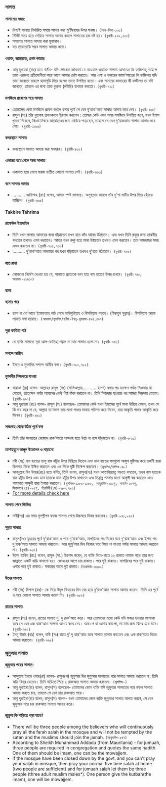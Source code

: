 ### **সালাত**
#### **সালাতের সময়:**
* নিশ্চই সালাত নির্ধারিত সময়ে আদায় করা মু'মিনদের উপর ফরজ। `(আন-নিসা-১০৩)`
* নির্দিষ্ট সময় হতে দেরিতে সালাত আদায় করলে সালাতের হক নষ্ট হয়। `(বুখারী-৫২৯,৫৩০)`
* সময়মত সালাত আদায় করা মুস্তাহাব।
* যত তাড়াতাড়ি সম্ভব সালাত আদায় করো।
#### **ওয়াক্ত, জামায়াত, প্রথম কাতার**
* আবু হুরায়রা (রাঃ) হতে বর্নিত- যদি লোকেরা জানতো যে আওয়াল ওয়াক্তে সালাত আদায়ের কি ফজিলত, তাহলে তারা এরজন্য প্রতিযোগীতা করে আগে আসার চেষ্টা করতো। আর এশা ও ফজরের জামা'আতের কি ফজিলত যদি তারা জানতো তাহলে হামাগুড়ি দিয়ে হলেও তাতে উপস্থিত হতো। এবং সামনের কাতারের কী ফজীলত তা যদি জানতো, তাহলে এর জন্য তারা কুরআ (লটারি) ব্যবহার করতো। `(বুখারী-৭২১)`
#### **মসজিদে প্রবেশের পরে সালাত**
* তোমাদের কেউ মসজিদে প্রবেশ করলে বসার পূর্বে সে যেন দু'রাক'আত সালাত আদায় করে নেয়। `(বুখারী-৪৪৪)`
* রাসুল (সঃ) তাঁর খুতবাহ প্রদানকালে ইরশাদ করলেন : তোমরা কেউ এমন সময় মসজিদে উপস্থিত হলে,  যখন ইমাম খুতবা দিচ্ছেন, কিংবা মিম্বরে আরোহনের জন্য বেরিয়ে পড়েছেন, তাহলে সে যেন দু'রাকআত সালাত আদায় করে নেয়। `(বুখারী-১১৬৬)`
#### **কবরস্থানে সালাত**
* কবরস্থানে সালাত আদায় করা মাকরূহ। `(বুখারী-৪৩২)`
#### **একামত হয়ে গেলে অন্য সালাত**
* একামত হয়ে গেলে ফরজ ব্যতীত কোনো সালাত নেই। `(বুখারী-৬৬৩)`
#### **বসে সালাত আদায়**
*  ..........  আয়িশাহ (রা:) বলেন, আমার স্পষ্ট ভাসছে। অসুস্থতার কারনে তাঁর দু'পা মাটির উপর দিয়ে হেঁচড়ে যাচ্ছিল। `(বুখারী-৬৬৪)`
#### **Takbire Tahrima**
#### **রাফেউল ইয়াদাইন**
*  তিনি যখন সালাত আদায়ের জন্য দাঁড়াতেন তখন হাত কাঁধ বরাবর উঠাতেন। এবং যখন তিনি রুকুর জন্য তাকবীর বলতেন তখনও এমন করতেন। আবার যখন রুকু হতে মাথা উঠাতেন তখনও এমন করতেন। তবে সাজদাহর সময় এমন করতেন না। `(বুখারী-৭৩৫,৭৩৬)`
*  ..........  দু'রাক'আত আদায়ের পর যখন দাঁড়াতেন তখনও দু'হাত উঠাতেন। `(বুখারী-৭৩৯)`
#### **হাত রাখা**
* লোকদের নির্দেশ দেওয়া হত যে, সালাতে প্রত্যেকে ডান হাত বাম হাতের উপর রাখবে। `(বুখারী-৭৪০, আহমাদ-২২৬১০)`
#### **ছানা**
#### **ছানার পরে**
* ছানা বা দো'আয়ে ইস্তেফতাহ পাঠ শেষে আঊযুবিল্লাহ ও বিসমিল্লাহ পড়বে। (ফিক্বহুস সুন্নাহ)। বিসমিল্লাহ আস্তে পড়তে বলা হয়েছে। `(আহমাদ/মুসলিম/ছহীহ-ইবনু-খুযায়মা-৪৯৪,৪৯৭)`
#### **সুরা ফাতিহা পাঠ**
* যে ব্যক্তি সালাতে সূরা আল-ফাতিহা পড়ল না তার সালাত হলো না। `(বুখারী-৭৫৬)`
#### **সশব্দে আমীন**
* ইমাম ও মুক্তাদির সশব্দে আমীন বলা। `(বুখারী-৭৮০,৭৮২)`
#### **মুক্তাদীর সিজদায়ে যাওয়া**
* বারাআ (রঃ) বলেন- আল্লাহর রাসুল (সঃ) (সামিআল্লাহ........... হামদ্) বলার পর যতক্ষন পর্যন্ত সিজদায় না যেতেন, ততোক্ষন পর্যন্ত আমাদের কেউ পিঠ বাঁকা করতেন না। তিনি সিজদায় যাওয়ার পর আমরা সিজদায় যেতাম। `(বুখারী-৬৯০)`
* আবু হুরায়রা (রাঃ) বলেন- রাসূল (সঃ) বলেছেন- তোমাদের কেউ যখন ইমামের পূর্বে মাথা উঠিয়ে ফেলে, তখন সে কি ভয় করে না যে, আল্লাহ তা'আলা তার মাথা গাধার মাথায় পরিনত করে দিবেন, তার আকৃতি গাধার আকৃতি করে দিবেন। `(বুখারী-৬৯১)`
#### **সাজদাহ থেকে উঠার পূর্বে বসা**
* তিনি তাঁর সালাতের বেজোড় রাক'আতে সাজ্দাহ হতে উঠে না বসে দাঁড়াতেন না। `(বুখারী-৮২৩)`
#### **তাশাহহুদে আঙ্গুল উত্তোলন ও নাড়ানো**
* নবী (সঃ) বাম হাতের তালু বাম হাঁটুর উপর বিছিয়ে দিতেন এবং ডান হাতের সবগুলো আঙ্গুল মুষ্টিবদ্ধ করে তর্জনী দ্বারা কিবলার দিকে ইঙ্গিত করতেন এবং এর দিকে দৃষ্টি নিক্ষেপ করতেন। `(মুসলিম/মালিক-৪৮)`
* আবদুল্লাহ বিন উমার(রাঃ) হতে বর্নিত, তিনি বলেন, রাসুল(সঃ) যখন আত্তাহিয়্যাতু পড়তে বসতেন, তখন বাম হাতকে বাম হাঁটুর উপর এবং ডান হাতকে ডান হাঁটুর উপর রাখতেন এবং তিপ্পান্ন গননার মতো আঙ্গুলী বন্ধ করতেন এবং শাহাদাত আঙ্গুলী দ্বারা ইশারা করতেন। `(মুসলিম-১১৮৩-১১৮৮, আবুদাউদ-১৪২পৃ, নাসাঈ-১৮৭পৃ, মিশকাত(২য়)-৮৫পৃ, তিরমিযী(১ম)-২৮০,২৮১)`
* [For more details check here](https://www.hadithbd.com/hadith/link/?id=58305)
#### **সালাত শেষে জিকির**
* নাবী(সঃ) এর সময় মুসল্লীগন ফরজ সালাত শেষে উচ্চস্বরে যিকর করতেন। `(বুখারী-৮৪১,৮৪২)`
#### **সুন্নত সালাত**
* রাসুল(সঃ) যুহরের পূর্বে দু'রাক'আত ও পরে দু'রাক'আত, মাগরিবের পর নিজের ঘরে দু'রাক'আত এবং ইশার পর দু'রাক'আত সালাত আদায় করতেন। আর জুমু'আর দিন নিজের ঘরে ফিরে না যাওয়া পর্যন্ত সালাত আদায় করতেন না। `(বুখারী-৯৩৭)`
* উম্মে হাবিবা (রা.) বলেন, রাসুল (সা.) ইরশাদ করেন, যে ব্যক্তি দিনে-রাতে ১২ রাকাত নামাজ পড়ে তার জন্য জান্নাতে একটি বাড়ি বানানো হয়। জোহরের আগে চার রাকাত। পরে দুই রাকাত। মাগরিবের পরে দুই রাকাত। এশার পরে দুই রাকাত। ফজরের আগে দুই রাকাত।`(তিরমিজি-৬৩৬২)`
#### **ঈদের সালাত**
* নবী (সঃ) বিলাল (রাঃ)- কে নিয়ে ঈদুল ফিতরের দিন বের হয়ে দু'রাক'আত সালাত আদায় করেন। তিনি এর পূর্বে ও পরে কোনো সালাত আদায় করেন নি। `(বুখারী-৯৮৯)`
#### **রাতের সালাত**
* রাসুল (সঃ) বলেন, রাতের সালাত দু' দু রাক'আত করে। আর তোমাদের মধ্যে কেউ যদি ফজর হওয়ার আশংকা করে সে যেন এক রাক'আত সালাত আদায় করে নেয়। আর সে যা আদায় করলো, তা তার জন্য বিতর হয়ে যাবে। `(বুখারী-৯৯০)`
* ইবনু উমার (রাঃ) বলেন, নাবী (সঃ) রাতে দু' দু রাক'আত করে সালাত আদায় করতেন এবং এক রাক'আত বিতর আদায় করতেন। `(বুখারী-৯৯৫)`
### **জুমুআর সালাত**
#### **জুমুআর পরের সালাত:**
* আব্দুল্লাহ ইবনে ওমার(রা) বলেন- রাসুল(স) জুমুআর দির জুমুআর সালাতের পরে সালাত আদায় করতেন না, তিনি বাড়ি ফিরে যেতেন। তিনি বাড়িতে গিয়ে ২ রাকআত সালাত আদায় করতেন। `(মুসলিম-)`
* আবু হুরাইরা(রা) বলেন, রাসুল(স) বলেছেন- তোমাদের কোন ব্যক্তি যদি জুমুআর সালাতের পরে নফল সালাত আদায় করতে চায়, তাহলে সে যেন চার রাকআত পড়ে।
* আবু হুরাইরা(রা) বলেন, রাসুল(স) বলেন- যখন তোমাদের কোন ব্যক্তি জুমুআর সালাত আদায় করবে, সে যেন জুমুআর পরে চার রাকআত সালাত আদায় করে।
#### **জুমুআ কি বাড়িতে পড়া যাবে?**
* There will be three people among the believers who will continuously pray all the farah salah in the mosque and will not be tempted by the satan and the muslims should join the jamah. `(আবুদাউদ-৫৪৭)`
* According to Sheikh Muhammad Addadu (from Mauritania) - for jumuah, three people are required in congregation and quotes the same hadith. One of them should be Imam, one can be the mowajjem.
* If the mosque have been closed down by the govt. and you can't pray your salah in mosque, then pray your normal five time salah at home (two people are sufficient) and for jumuah salah let them be three people (three adult muslim males*). One person give the kutbah(the imam), one will be mowajjem.